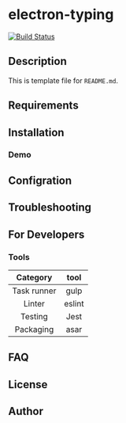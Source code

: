 # electron-typing

[![Build Status](https://travis-ci.org/kse201/electron-typing.svg?branch=master)](https://travis-ci.org/kse201/electron-typing)

## Description
This is template file for `README.md`.

## Requirements

## Installation
### Demo

## Configration

## Troubleshooting

## For Developers

### Tools

|  Category   |  tool  |
|:-----------:|:------:|
| Task runner |  gulp  |
|   Linter    | eslint |
|   Testing   |  Jest  |
|  Packaging  |  asar  |

## FAQ

## License

## Author
